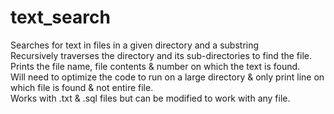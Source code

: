 # text_search
Searches for text in files in a given directory and a substring
<br>Recursively traverses the directory and its sub-directories to find the file.
<br>Prints the file name, file contents & number on which the text is found.
<br>Will need to optimize the code to run on a large directory & only print line on which file is found & not entire file.
<br>Works with .txt & .sql files but can be modified to work with any file.
